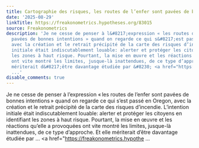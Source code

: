 ```yaml
---
title: Cartographie des risques, les routes de l’enfer sont pavées de bonnes intentions
date: '2025-08-29'
linkTitle: https://freakonometrics.hypotheses.org/83015
source: Freakonometrics
description: 'Je ne cesse de penser à l&#8217;expression « les routes de l’enfer sont
  pavées de bonnes intentions » quand on regarde ce qui s&#8217;est passé en Oregon,
  avec la création et le retrait précipité de la carte des risques d’incendie. L’intention
  initiale était indiscutablement louable: alerter et protéger les citoyens en identifiant
  les zones à haut risque. Pourtant, la mise en œuvre et les réactions qu’elle a provoquées
  ont vite montré les limites, jusque-là inattendues, de ce type d’approche. Et elle
  mériterait d&#8217;être davantage étudiée par &#8230; <a href="https://freakonometrics.hypothe
  ...'
disable_comments: true
---
```

Je ne cesse de penser à l&#8217;expression « les routes de l’enfer sont pavées de bonnes intentions » quand on regarde ce qui s&#8217;est passé en Oregon, avec la création et le retrait précipité de la carte des risques d’incendie. L’intention initiale était indiscutablement louable: alerter et protéger les citoyens en identifiant les zones à haut risque. Pourtant, la mise en œuvre et les réactions qu’elle a provoquées ont vite montré les limites, jusque-là inattendues, de ce type d’approche. Et elle mériterait d&#8217;être davantage étudiée par &#8230; <a href="https://freakonometrics.hypothe ...